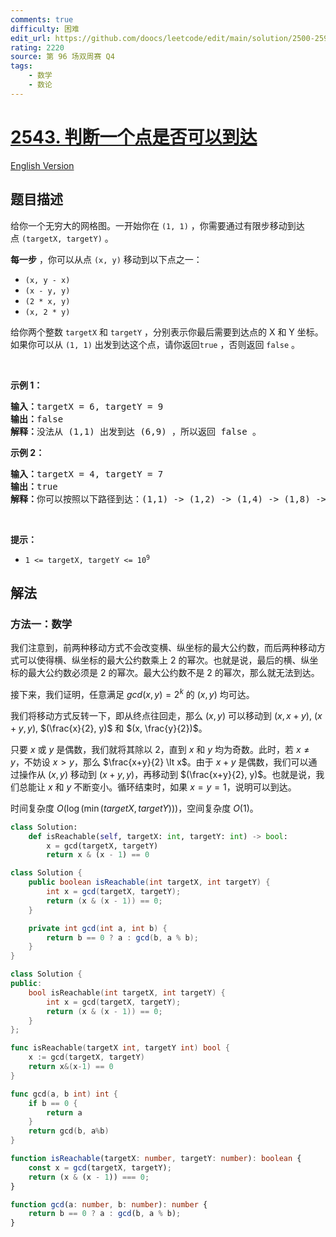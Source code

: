 ```yaml
---
comments: true
difficulty: 困难
edit_url: https://github.com/doocs/leetcode/edit/main/solution/2500-2599/2543.Check%20if%20Point%20Is%20Reachable/README.md
rating: 2220
source: 第 96 场双周赛 Q4
tags:
    - 数学
    - 数论
---
```


<!-- problem:start -->

# [2543. 判断一个点是否可以到达](https://leetcode.cn/problems/check-if-point-is-reachable)

[English Version](/solution/2500-2599/2543.Check%20if%20Point%20Is%20Reachable/README_EN.md)

## 题目描述

<!-- description:start -->

<p>给你一个无穷大的网格图。一开始你在&nbsp;<code>(1, 1)</code>&nbsp;，你需要通过有限步移动到达点&nbsp;<code>(targetX, targetY)</code>&nbsp;。</p>

<p><b>每一步</b>&nbsp;，你可以从点&nbsp;<code>(x, y)</code>&nbsp;移动到以下点之一：</p>

<ul>
	<li><code>(x, y - x)</code></li>
	<li><code>(x - y, y)</code></li>
	<li><code>(2 * x, y)</code></li>
	<li><code>(x, 2 * y)</code></li>
</ul>

<p>给你两个整数&nbsp;<code>targetX</code> 和&nbsp;<code>targetY</code>&nbsp;，分别表示你最后需要到达点的 X 和 Y 坐标。如果你可以从&nbsp;<code>(1, 1)</code>&nbsp;出发到达这个点，请你返回<code>true</code> ，否则返回<em>&nbsp;</em><code>false</code><em>&nbsp;</em>。</p>

<p>&nbsp;</p>

<p><strong>示例 1：</strong></p>

<pre><b>输入：</b>targetX = 6, targetY = 9
<b>输出：</b>false
<b>解释：</b>没法从 (1,1) 出发到达 (6,9) ，所以返回 false 。
</pre>

<p><strong>示例 2：</strong></p>

<pre><b>输入：</b>targetX = 4, targetY = 7
<b>输出：</b>true
<b>解释：</b>你可以按照以下路径到达：(1,1) -&gt; (1,2) -&gt; (1,4) -&gt; (1,8) -&gt; (1,7) -&gt; (2,7) -&gt; (4,7) 。
</pre>

<p>&nbsp;</p>

<p><strong>提示：</strong></p>

<ul>
	<li><code>1 &lt;= targetX, targetY&nbsp;&lt;= 10<sup>9</sup></code></li>
</ul>

<!-- description:end -->

## 解法

<!-- solution:start -->

### 方法一：数学

我们注意到，前两种移动方式不会改变横、纵坐标的最大公约数，而后两种移动方式可以使得横、纵坐标的最大公约数乘上 $2$ 的幂次。也就是说，最后的横、纵坐标的最大公约数必须是 $2$ 的幂次。最大公约数不是 $2$ 的幂次，那么就无法到达。

接下来，我们证明，任意满足 $gcd(x, y)=2^k$ 的 $(x, y)$ 均可达。

我们将移动方式反转一下，即从终点往回走，那么 $(x, y)$ 可以移动到 $(x, x+y)$, $(x+y, y)$, $(\frac{x}{2}, y)$ 和 $(x, \frac{y}{2})$。

只要 $x$ 或 $y$ 是偶数，我们就将其除以 $2$，直到 $x$ 和 $y$ 均为奇数。此时，若 $x \neq y$，不妨设 $x \gt y$，那么 $\frac{x+y}{2} \lt x$。由于 $x+y$ 是偶数，我们可以通过操作从 $(x, y)$ 移动到 $(x+y, y)$，再移动到 $(\frac{x+y}{2}, y)$。也就是说，我们总能让 $x$ 和 $y$ 不断变小。循环结束时，如果 $x=y=1$，说明可以到达。

时间复杂度 $O(\log(\min(targetX, targetY)))$，空间复杂度 $O(1)$。

<!-- tabs:start -->

```python
class Solution:
    def isReachable(self, targetX: int, targetY: int) -> bool:
        x = gcd(targetX, targetY)
        return x & (x - 1) == 0
```

```java
class Solution {
    public boolean isReachable(int targetX, int targetY) {
        int x = gcd(targetX, targetY);
        return (x & (x - 1)) == 0;
    }

    private int gcd(int a, int b) {
        return b == 0 ? a : gcd(b, a % b);
    }
}
```

```cpp
class Solution {
public:
    bool isReachable(int targetX, int targetY) {
        int x = gcd(targetX, targetY);
        return (x & (x - 1)) == 0;
    }
};
```

```go
func isReachable(targetX int, targetY int) bool {
	x := gcd(targetX, targetY)
	return x&(x-1) == 0
}

func gcd(a, b int) int {
	if b == 0 {
		return a
	}
	return gcd(b, a%b)
}
```

```ts
function isReachable(targetX: number, targetY: number): boolean {
    const x = gcd(targetX, targetY);
    return (x & (x - 1)) === 0;
}

function gcd(a: number, b: number): number {
    return b == 0 ? a : gcd(b, a % b);
}
```

<!-- tabs:end -->

<!-- solution:end -->

<!-- problem:end -->
